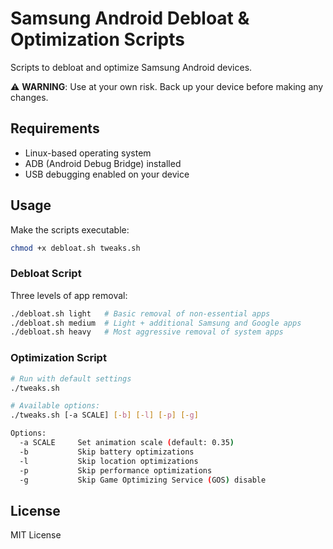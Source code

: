 # Samsung Android Debloat & Optimization Scripts

Scripts to debloat and optimize Samsung Android devices.

⚠️ **WARNING**: Use at your own risk. Back up your device before making any changes.

## Requirements

- Linux-based operating system
- ADB (Android Debug Bridge) installed
- USB debugging enabled on your device

## Usage

Make the scripts executable:
```bash
chmod +x debloat.sh tweaks.sh
```

### Debloat Script

Three levels of app removal:
```bash
./debloat.sh light   # Basic removal of non-essential apps
./debloat.sh medium  # Light + additional Samsung and Google apps
./debloat.sh heavy   # Most aggressive removal of system apps
```

### Optimization Script

```bash
# Run with default settings
./tweaks.sh

# Available options:
./tweaks.sh [-a SCALE] [-b] [-l] [-p] [-g]

Options:
  -a SCALE     Set animation scale (default: 0.35)
  -b           Skip battery optimizations
  -l           Skip location optimizations
  -p           Skip performance optimizations
  -g           Skip Game Optimizing Service (GOS) disable
```

## License

MIT License
